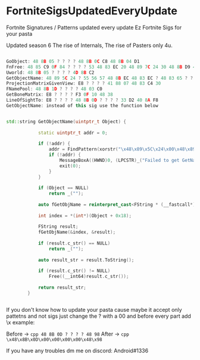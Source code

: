 # FortniteSigsUpdatedEveryUpdate
Fortnite Signatures / Patterns updated every update
Ez Fortnite Sigs for your pasta

Updated season 6
The rise of Internals, The rise of Pasters only 4u.
```cpp

GoObject: 48 8B 05 ? ? ? ? 48 8B 0C C8 48 8B 04 D1
FnFree: 48 85 C9 0F 84 ? ? ? ? 53 48 83 EC 20 48 89 7C 24 30 48 8B D9 48 8B 3D ? ? ? ? 48 85 FF 0F 84 ? ? ? ? 48 8B 07 4C 8B 40 30 48 8D 05 ? ? ? ? 4C 3B C0
Uworld: 48 8B 05 ? ? ? ? 4D 8B C2
GetObjectName: 48 89 5C 24 ? 55 56 57 48 8B EC 48 83 EC ? 48 83 65 ? ? 49 8B F0 48 8B DA E8 ? ? ? ? 48 8B 43 ? 48 85 C0
ProjectionMatrixGivenView: E8 ? ? ? ? 41 88 07 48 83 C4 30
FNamePool: 48 8B 1D ? ? ? ? 48 03 C0
GetBoneMatrix: E8 ? ? ? ? F3 0F 10 48 38
LineOfSightTo: E8 ? ? ? ? 48 8B 0D ? ? ? ? 33 D2 40 8A F8
GetObjectName: instead of this sig use the function below


std::string GetObjectName(uintptr_t Object) {
 
            static uintptr_t addr = 0;
 
            if (!addr) {
                addr = FindPattern(xorstr("\x48\x89\x5C\x24\x00\x48\x89\x74\x24\x00\x55\x57\x41\x56\x48\x8D\xAC\x24\x00\x00\x00\x00\x48\x81\xEC\x00\x00\x00\x00\x48\x8B\x05\x00\x00\x00\x00\x48\x33\xC4\x48\x89\x85\x00\x00\x00\x00\x45\x33\xF6\x48\x8B\xF2\x44\x39\x71\x04\x0F\x85\x00\x00\x00\x00\x8B\x19\x0F\xB7\xFB\xE8\x00\x00\x00\x00\x8B\xCB\x48\x8D\x54\x24"), xorstr("xxxx?xxxx?xxxxxxxx????xxx????xxx????xxxxxx????xxxxxxxxxxxx???xxxxxx????xxxxxx"); //GetNameByIndex sig
                if (!addr) {
                    MessageBoxA((HWND)0, (LPCSTR)_("Failed to get GetNameByIndex"), (LPCSTR)0, (UINT)0);
                    exit(0);
                }
            }
 
            if (Object == NULL)
                return _("");
 
            auto fGetObjName = reinterpret_cast<FString * (__fastcall*)(int* index, FString* res)>(addr);
 
            int index = *(int*)(Object + 0x18);
 
            FString result;
            fGetObjName(&index, &result);
 
            if (result.c_str() == NULL)
                return _("");
 
            auto result_str = result.ToString();
 
            if (result.c_str() != NULL)
                Free((__int64)result.c_str());
 
            return result_str;
        }



```

If you don't know how to update your pasta cause maybe it accept only pattetns and not sigs just change the ? with a 00 and before every part add \x example:

Before -> ```cpp 48 8B 0D ? ? ? ? 48 98```
After ->  ```cpp \x48\x8B\x0D\x00\x00\x00\x00\x48\x98```


If you have any troubles dm me on discord: Android#1336
